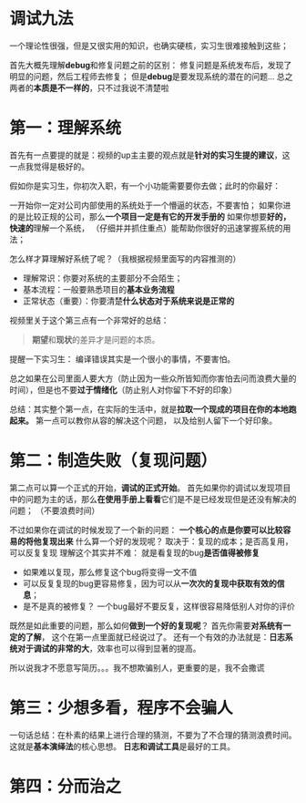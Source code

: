 # 调试九法
一个理论性很强，但是又很实用的知识，也确实硬核，实习生很难接触到这些；

首先大概先理解**debug**和修复问题之前的区别：
修复问题是系统发布后，发现了明显的问题，然后工程师去修复；
但是**debug**是要发现系统的潜在的问题...
总之两者的**本质是不一样的**，只不过我说不清楚啦

# 第一：理解系统
首先有一点要提的就是：视频的up主主要的观点就是**针对的实习生提的建议**，这一点我觉得是极好的。

假如你是实习生，你初次入职，有一个小功能需要要你去做；此时的你最好：

一开始你一定对公司内部使用的系统处于一个懵逼的状态，不要害怕；
如果你进的是比较正规的公司，那么**一个项目一定是有它的开发手册的**
如果你想要**好的，快速的**理解一个系统， （仔细并并抓住重点）能帮助你很好的迅速掌握系统的用法；

怎么样才算理解好系统了呢？（我根据视频里面写的内容推测的）
- 理解常识：你要对系统的主要部分不会陌生；
- 基本流程：一般要熟悉项目的**基本业务流程**
- 正常状态（重要）：你要清楚**什么状态对于系统来说是正常的**

视频里关于这个第三点有一个非常好的总结：
> **期望**和**现状**的差异才是问题的本质。

提醒一下实习生： 编译错误其实是一个很小的事情，不要害怕。

总之如果在公司里面人要大方（防止因为一些众所皆知而你害怕去问而浪费大量的时间），但是也不要**过于情绪化**（防止别人对你留下不好的印象）

总结：其实整个第一点，在实际的生活中，就是**拉取一个现成的项目在你的本地跑起来。**
第一点可以教你从容的解决这个问题， 以及给别人留下一个好印象。

# 第二：制造失败（复现问题）
第二点可以算一个正式的开始，**调试的正式开始**。
首先如果你的调试以发现项目中的问题为主的话，那么**在使用手册上看看**它们是不是已经发现但是还没有解决的问题；
（不要浪费时间）

不过如果你在调试的时候发现了一个新的问题：
**一个核心的点是你要可以比较容易的将他复现出来**
什么算一个好的发现呢？
取决于：复现的成本；是否高复用，可以反复复现
理解这个其实并不难：
就是看复现的bug**是否值得被修复**
- 如果难以复现，那么修复这个bug将变得一文不值
- 可以反复复现的bug更容易修复，因为可以从**一次次的复现中获取有效的信息**；
- 是不是真的被修复？ 一个bug最好不要反复，这样很容易降低别人对你的评价

既然是如此重要的问题，那么如何**做到一个好的复现呢**？
首先你需要**对系统有一定的了解**， 这个在第一点里面就已经说过了。
还有一个有效的办法就是：**日志系统对于调试的非常的大**，效率也可以得到显著的提高。

所以说我才不愿意写简历。。。我不想欺骗别人，更重要的是，我不会撒谎

# 第三：少想多看，程序不会骗人
一句话总结：在朴素的结果上进行合理的猜测，不要为了不合理的猜测浪费时间。 这就是**基本演绎法**的核心思想。 
**日志和调试工具**是最好的工具。

# 第四：分而治之
